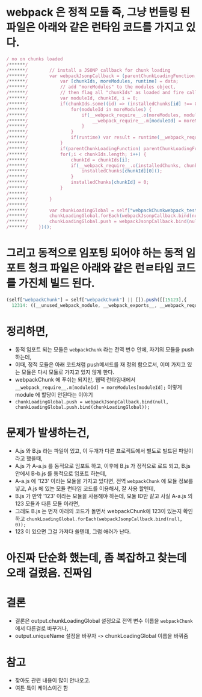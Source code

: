 # webpack 은 정적 모듈 즉, 그냥 번들링 된 파일은 아래와 같은 런타임 코드를 가지고 있다. 
```js
/ no on chunks loaded
/******/ 		
/******/ 		// install a JSONP callback for chunk loading
/******/ 		var webpackJsonpCallback = (parentChunkLoadingFunction, data) => {
/******/ 			var [chunkIds, moreModules, runtime] = data;
/******/ 			// add "moreModules" to the modules object,
/******/ 			// then flag all "chunkIds" as loaded and fire callback
/******/ 			var moduleId, chunkId, i = 0;
/******/ 			if(chunkIds.some((id) => (installedChunks[id] !== 0))) {
/******/ 				for(moduleId in moreModules) {
/******/ 					if(__webpack_require__.o(moreModules, moduleId)) {
/******/ 						__webpack_require__.m[moduleId] = moreModules[moduleId];
/******/ 					}
/******/ 				}
/******/ 				if(runtime) var result = runtime(__webpack_require__);
/******/ 			}
/******/ 			if(parentChunkLoadingFunction) parentChunkLoadingFunction(data);
/******/ 			for(;i < chunkIds.length; i++) {
/******/ 				chunkId = chunkIds[i];
/******/ 				if(__webpack_require__.o(installedChunks, chunkId) && installedChunks[chunkId]) {
/******/ 					installedChunks[chunkId][0]();
/******/ 				}
/******/ 				installedChunks[chunkId] = 0;
/******/ 			}
/******/ 		
/******/ 		}
/******/ 		
/******/ 		var chunkLoadingGlobal = self["webpackChunkwebpack_test3"] = self["webpackChunkwebpack_test3"] || [];
/******/ 		chunkLoadingGlobal.forEach(webpackJsonpCallback.bind(null, 0));
/******/ 		chunkLoadingGlobal.push = webpackJsonpCallback.bind(null, chunkLoadingGlobal.push.bind(chunkLoadingGlobal));
/******/ 	})();
```

# 그리고 동적으로 임포팅 되어야 하는 동적 임포트 청크 파일은 아래와 같은 런ㄹ타임 코드를 가진체 빌드 된다. 
```js
(self["webpackChunk"] = self["webpackChunk"] || []).push([[15123],{
  12314: ((__unused_webpack_module, __webpack_exports__, __webpack_require__) => {


```

# 정리하면, 
- 동적 임포트 되는 모둘은 `webpackChunk` 라는 전역 변수 안에, 자기의 모듈을 push 하는데, 
- 이때, 정적 모듈은 아래 코드처럼 push메서드를 재 정의 함으로서, 이미 가지고 있는 모듈은 다시 모듈로 가지고 있지 않게 한다. 
- webpackChunk 에 푸쉬는 되지만, 웹팩 런타임내에서 `__webpack_require__.m[moduleId] = moreModules[moduleId];` 이렇게 module 에 할당이 안된다는 이야기
- `chunkLoadingGlobal.push = webpackJsonpCallback.bind(null, chunkLoadingGlobal.push.bind(chunkLoadingGlobal));`

# 문제가 발생하는건, 
- A.js 와 B.js 라는 파일이 있고, 이 두개가 다른 프로젝트에서 별도로 빌드된 파일이라고 했을때, 
- A.js 가 A-a.js 를 동적으로 임포트 하고, 이후에 B.js 가 정적으로 로드 되고, B.js 안에서 B-b.js 를 동적으로 임포트 하는데, 
- A-a.js 에 '123' 이라는 모듈을 가지고 있다면, 전역 `webpackChunk` 에 모듈 정보를 넣고, A.js 에 있는 모듈 런타임 코드를 이용해서, 잘 사용 할텐데, 
- B.js 가 만약 '123' 이라는 모듈을 사용해야 하는데, 모듈 ID만 같고 사실 A-a.js 의 123 모듈과 다른 모듈 이라면, 
- 그래도 B.js 는 먼저 아래의 코드가 돌면서 webpackChunk에 123이 있는지 확인하고
`chunkLoadingGlobal.forEach(webpackJsonpCallback.bind(null, 0));`
- 123 이 있으면 그걸 가져다 쓸텐데, 그럼 애러가 난다. 

# 아진짜 단순화 했는데, 좀 복잡하고 찾는데 오래 걸렸음. 진짜임

# 결론
- 결론은 output.chunkLoadingGlobal 설정으로 전역 변수 이름을 `webpackChunk` 에서 다른걸로 바꾸거나, 
- output.uniqueName 설정을 바꾸자 -> chunkLoadingGlobal 이름을 바꿔줌

# 참고
- 찾아도 관련 내용이 많이 안나오고. 
- 여튼 특이 케이스이긴 함
